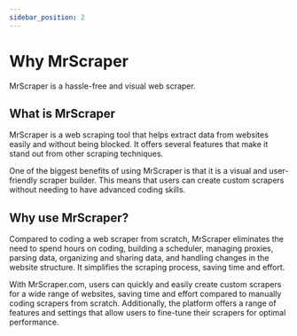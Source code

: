 ```yaml
---
sidebar_position: 2
---
```


# Why MrScraper

MrScraper is a hassle-free and visual web scraper.

## What is MrScraper

MrScraper is a web scraping tool that helps extract data from websites easily and without being blocked. It offers several features that make it stand out from other scraping techniques.

One of the biggest benefits of using MrScraper is that it is a visual and user-friendly scraper builder. This means that users can create custom scrapers without needing to have advanced coding skills.

## Why use MrScraper?

Compared to coding a web scraper from scratch, MrScraper eliminates the need to spend hours on coding, building a scheduler, managing proxies, parsing data, organizing and sharing data, and handling changes in the website structure. It simplifies the scraping process, saving time and effort.

With MrScraper.com, users can quickly and easily create custom scrapers for a wide range of websites, saving time and effort compared to manually coding scrapers from scratch. Additionally, the platform offers a range of features and settings that allow users to fine-tune their scrapers for optimal performance.
